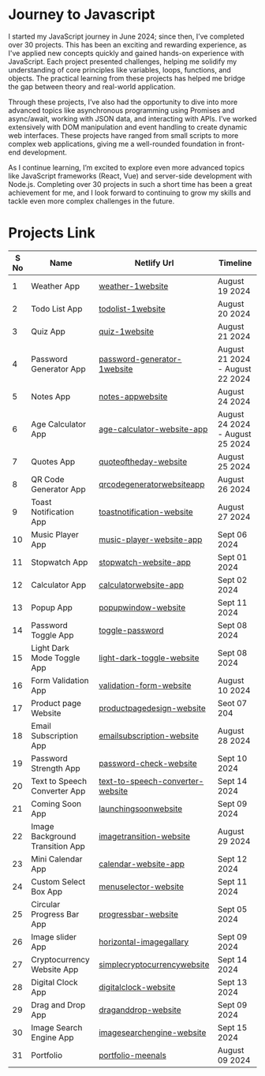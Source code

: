# Journey to Javascript

I started my JavaScript journey in June 2024; since then, I’ve completed over 30 projects. This has been an exciting and rewarding experience, as I've applied new concepts quickly and gained hands-on experience with JavaScript. Each project presented challenges, helping me solidify my understanding of core principles like variables, loops, functions, and objects. The practical learning from these projects has helped me bridge the gap between theory and real-world application.

Through these projects, I’ve also had the opportunity to dive into more advanced topics like asynchronous programming using Promises and async/await, working with JSON data, and interacting with APIs. I’ve worked extensively with DOM manipulation and event handling to create dynamic web interfaces. These projects have ranged from small scripts to more complex web applications, giving me a well-rounded foundation in front-end development.

 As I continue learning, I’m excited to explore even more advanced topics like JavaScript frameworks (React, Vue) and server-side development with Node.js. Completing over 30 projects in such a short time has been a great achievement for me, and I look forward to continuing to grow my skills and tackle even more complex challenges in the future.

# Projects Link

| S No | Name | Netlify Url | Timeline |
| ----- | ---- | ----------- | -------- |
| 1 | Weather App | [weather-1website](https://weather-1website.netlify.app/) | August 19 2024 |
| 2 | Todo List App | [todolist-1website](https://todolist-1website.netlify.app/) | August 20 2024 |
| 3 | Quiz App | [quiz-1website](https://quiz-1website.netlify.app/) | August 21 2024 |
| 4 | Password Generator App | [password-generator-1website](https://password-generator-1website.netlify.app/) | August 21 2024 - August 22 2024 |
| 5 | Notes App | [notes-appwebsite](https://notes-appwebsite.netlify.app/) | August 24 2024 | 
| 6 | Age Calculator App | [age-calculator-website-app](https://age-calculator-website-app.netlify.app/) | August 24 2024 - August 25 2024 |
| 7 | Quotes App | [quoteoftheday-website](https://quoteoftheday-website.netlify.app/) | August 25 2024 |
| 8 | QR Code Generator App | [qrcodegeneratorwebsiteapp](https://qrcodegeneratorwebsiteapp.netlify.app/) | August 26 2024 |
| 9 | Toast Notification App | [toastnotification-website](https://toastnotification-website.netlify.app/) | August 27 2024 |
| 10 | Music Player App | [music-player-website-app](https://music-player-website-app.netlify.app/) | Sept 06 2024 |
| 11 | Stopwatch App | [stopwatch-website-app](https://stopwatch-website-app.netlify.app/) | Sept 01 2024 |
| 12 | Calculator App | [calculatorwebsite-app](https://calculatorwebsite-app.netlify.app/) | Sept 02 2024 |
| 13 | Popup App | [popupwindow-website](https://popupwindow-website.netlify.app/) | Sept 11 2024 |
| 14 | Password Toggle App | [toggle-password](https://toggle-password.netlify.app/) | Sept 08 2024 |
| 15 | Light Dark Mode Toggle App | [light-dark-toggle-website](https://light-dark-toggle-website.netlify.app/) | Sept 08 2024 | 
| 16 | Form Validation App | [validation-form-website](https://validation-form-website.netlify.app/) | August 10 2024 |
| 17 | Product page Website | [productpagedesign-website](https://productpagedesign-website.netlify.app/) | Seot 07 204 |
| 18 | Email Subscription App | [emailsubscription-website](https://emailsubscription-website.netlify.app/) | August 28 2024 |
| 19 | Password Strength App | [password-check-website](https://password-check-website.netlify.app/) | Sept 10 2024 |
| 20 | Text to Speech Converter App | [text-to-speech-converter-website](https://text-to-speech-converter-website.netlify.app/) | Sept 14 2024 |
| 21 | Coming Soon App | [launchingsoonwebsite](https://launchingsoonwebsite.netlify.app/) | Sept 09 2024 | 
| 22 | Image Background Transition App | [imagetransition-website](https://imagetransition-website.netlify.app/) | August 29 2024 |
| 23 | Mini Calendar App | [calendar-website-app](https://calendar-website-app.netlify.app/) | Sept 12 2024 |
| 24 | Custom Select Box App | [menuselector-website](https://menuselector-website.netlify.app/) | Sept 11 2024 |
| 25 | Circular Progress Bar App | [progressbar-website](https://progressbar-website.netlify.app/) | Sept 05 2024 |
| 26 | Image slider App | [horizontal-imagegallary](https://horizontal-imagegallary.netlify.app/) | Sept 09 2024 |
| 27 | Cryptocurrency Website App | [simplecryptocurrencywebsite](https://simplecryptocurrencywebsite.netlify.app/) | Sept 14 2024 |
| 28 | Digital Clock App | [digitalclock-website](https://digitalclock-website.netlify.app/) | Sept 13 2024 |
| 29 | Drag and Drop App | [draganddrop-website](https://draganddrop-website.netlify.app/) | Sept 09 2024 |
| 30 | Image Search Engine App | [imagesearchengine-website](https://imagesearchengine-website.netlify.app/) | Sept 15 2024 |
| 31 | Portfolio | [portfolio-meenals](https://portfolio-meenals.netlify.app/) | August 09 2024 |
